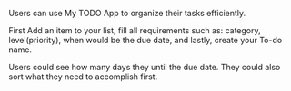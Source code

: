 Users can use My TODO App to organize their tasks efficiently. 

First Add an item to your list, fill all requirements such as: category, level(priority), when would be the due date, and lastly, create your To-do name. 

Users could see how many days they until the due date. They could also sort what they need to accomplish first.

